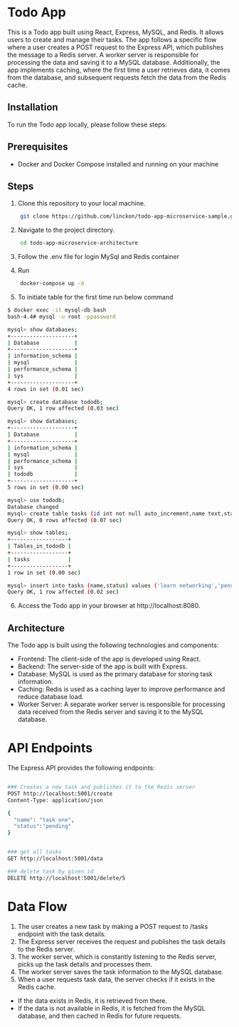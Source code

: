 # Todo App
This is a Todo app built using React, Express, MySQL, and Redis. It allows users to create and manage their tasks. The app follows a specific flow where a user creates a POST request to the Express API, which publishes the message to a Redis server. A worker server is responsible for processing the data and saving it to a MySQL database. Additionally, the app implements caching, where the first time a user retrieves data, it comes from the database, and subsequent requests fetch the data from the Redis cache.

## Installation
To run the Todo app locally, please follow these steps:

## Prerequisites
- Docker and Docker Compose installed and running on your machine

## Steps
1. Clone this repository to your local machine.
```bash
    git clone https://github.com/linckon/todo-app-microservice-sample.git
```
2. Navigate to the project directory.

```bash
    cd todo-app-microservice-architecture
```
3. Follow the .env file for login MySql and Redis container

4. Run

```bash
    docker-compose up -d
```
5. To initiate table for the first time run below command

```bash
$ docker exec -it mysql-db bash
bash-4.4# mysql -u root -ppassword

mysql> show databases;
+--------------------+
| Database           |
+--------------------+
| information_schema |
| mysql              |
| performance_schema |
| sys                |
+--------------------+
4 rows in set (0.01 sec)

mysql> create database tododb;
Query OK, 1 row affected (0.03 sec)

mysql> show databases;
+--------------------+
| Database           |
+--------------------+
| information_schema |
| mysql              |
| performance_schema |
| sys                |
| tododb             |
+--------------------+
5 rows in set (0.00 sec)

mysql> use tododb;
Database changed
mysql> create table tasks (id int not null auto_increment,name text,status text,primary key (id));
Query OK, 0 rows affected (0.07 sec)

mysql> show tables;
+------------------+
| Tables_in_tododb |
+------------------+
| tasks            |
+------------------+
1 row in set (0.00 sec)

mysql> insert into tasks (name,status) values ('learn networking','pending');
Query OK, 1 row affected (0.02 sec)

```

6. Access the Todo app in your browser at http://localhost:8080.

## Architecture
The Todo app is built using the following technologies and components:

- Frontend: The client-side of the app is developed using React.
- Backend: The server-side of the app is built with Express.
- Database: MySQL is used as the primary database for storing task information.
- Caching: Redis is used as a caching layer to improve performance and reduce database load.
- Worker Server: A separate worker server is responsible for processing data received from the Redis server and saving it to the MySQL database.

# API Endpoints
The Express API provides the following endpoints:

```bash

### Creates a new task and publishes it to the Redis server
POST http://localhost:5001/create
Content-Type: application/json

{
  "name": "task one",
  "status":"pending"
}


### get all tasks
GET http://localhost:5001/data

### delete task by given id
DELETE http://localhost:5001/delete/5

```

# Data Flow
1. The user creates a new task by making a POST request to /tasks endpoint with the task details.
2. The Express server receives the request and publishes the task details to the Redis server.
3. The worker server, which is constantly listening to the Redis server, picks up the task details and processes them.
4. The worker server saves the task information to the MySQL database.
5. When a user requests task data, the server checks if it exists in the Redis cache.
- If the data exists in Redis, it is retrieved from there.
- If the data is not available in Redis, it is fetched from the MySQL database, and then cached in Redis for future requests.